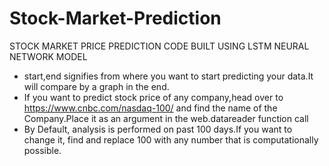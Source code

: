 # Stock-Market-Prediction
STOCK MARKET PRICE PREDICTION CODE
BUILT USING LSTM NEURAL NETWORK MODEL

 - start,end signifies from where you want to start predicting your data.It will compare by a graph in the end.
 - If you want to predict stock price of any company,head over to https://www.cnbc.com/nasdaq-100/ and find the name of the Company.Place it as an argument in the web.datareader function call
 - By Default, analysis is performed on past 100 days.If you want to change it, find and replace 100 with any number that is computationally possible. 
